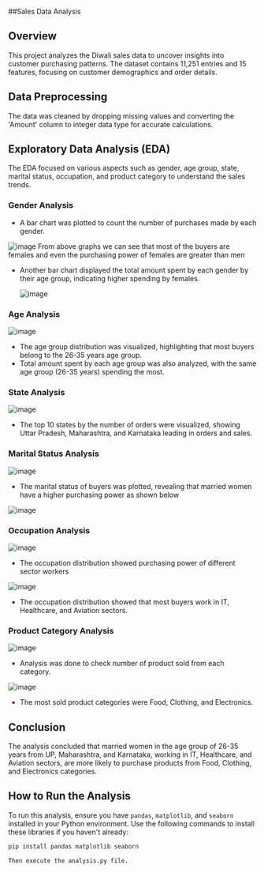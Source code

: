 ##Sales Data Analysis

## Overview
This project analyzes the Diwali sales data to uncover insights into customer purchasing patterns. The dataset contains 11,251 entries and 15 features, focusing on customer demographics and order details.

## Data Preprocessing
The data was cleaned by dropping missing values and converting the 'Amount' column to integer data type for accurate calculations.

## Exploratory Data Analysis (EDA)
The EDA focused on various aspects such as gender, age group, state, marital status, occupation, and product category to understand the sales trends.

### Gender Analysis
- A bar chart was plotted to count the number of purchases made by each gender.
  
![image](https://github.com/shobhitkumar0/Sales-Data-Exploratory-Analysis/assets/55182906/1fe07f19-4637-4321-8e03-3ad6f2ef3587)
  From above graphs we can see that most of the buyers are females and even the purchasing power of females are greater than men
- Another bar chart displayed the total amount spent by each gender by their age group, indicating higher spending by females.
  
  ![image](https://github.com/shobhitkumar0/Sales-Data-Exploratory-Analysis/assets/55182906/e47baf14-85ca-49c8-b1cb-48e7fe9ec4ae)


### Age Analysis

![image](https://github.com/shobhitkumar0/Sales-Data-Exploratory-Analysis/assets/55182906/a2fd99a1-5d1c-445c-967c-523f63e1ec05)

- The age group distribution was visualized, highlighting that most buyers belong to the 26-35 years age group.
- Total amount spent by each age group was also analyzed, with the same age group (26-35 years) spending the most.

### State Analysis

![image](https://github.com/shobhitkumar0/Sales-Data-Exploratory-Analysis/assets/55182906/76a44f62-9f6f-407c-91d1-5bc2b6ede622)

- The top 10 states by the number of orders were visualized, showing Uttar Pradesh, Maharashtra, and Karnataka leading in orders and sales.

### Marital Status Analysis

![image](https://github.com/shobhitkumar0/Sales-Data-Exploratory-Analysis/assets/55182906/40c0d0c7-c13c-439e-a40c-d68502a37359)

- The marital status of buyers was plotted, revealing that married women have a higher purchasing power as shown below
  
![image](https://github.com/shobhitkumar0/Sales-Data-Exploratory-Analysis/assets/55182906/d9ce2411-c8a0-4912-b7ba-ed3a58b24b92)

### Occupation Analysis

![image](https://github.com/shobhitkumar0/Sales-Data-Exploratory-Analysis/assets/55182906/6f77ba28-1b27-4757-81e8-6157fda607fb)
- The occupation distribution showed purchasing power of different sector workers

![image](https://github.com/shobhitkumar0/Sales-Data-Exploratory-Analysis/assets/55182906/d2e39c39-db5b-4831-b975-3b939ffb3398)

- The occupation distribution showed that most buyers work in IT, Healthcare, and Aviation sectors.

### Product Category Analysis

![image](https://github.com/shobhitkumar0/Sales-Data-Exploratory-Analysis/assets/55182906/b0c11c7c-5c6c-4dee-a3af-9aeac05f9107)
- Analysis was done to check number of product sold from each category.

![image](https://github.com/shobhitkumar0/Sales-Data-Exploratory-Analysis/assets/55182906/c85a14de-aaff-44d5-afb2-8aa0ce1958f9)

- The most sold product categories were Food, Clothing, and Electronics.

## Conclusion
The analysis concluded that married women in the age group of 26-35 years from UP, Maharashtra, and Karnataka, working in IT, Healthcare, and Aviation sectors, are more likely to purchase products from Food, Clothing, and Electronics categories.

## How to Run the Analysis
To run this analysis, ensure you have `pandas`, `matplotlib`, and `seaborn` installed in your Python environment. Use the following commands to install these libraries if you haven't already:

```bash
pip install pandas matplotlib seaborn

Then execute the analysis.py file.
